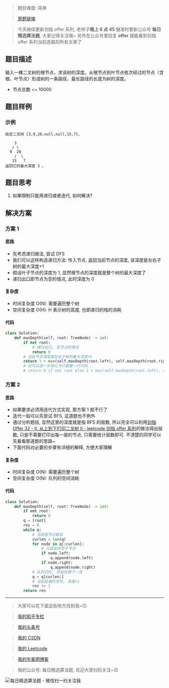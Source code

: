 > 题目难度: 简单

> [原题链接](https://leetcode-cn.com/problems/er-cha-shu-de-shen-du-lcof/)

> 今天继续更新剑指 offer 系列, 老样子**晚上 6 点 45 分**准时更新公众号 **每日精选算法题**, 大家记得关注哦~ 另外在公众号里回复 **offer** 就能看到剑指 offer 系列当前连载的所有文章了

## 题目描述

输入一棵二叉树的根节点，求该树的深度。从根节点到叶节点依次经过的节点（含根、叶节点）形成树的一条路径，最长路径的长度为树的深度。

- 节点总数 <= 10000

## 题目样例

### 示例

```
给定二叉树 [3,9,20,null,null,15,7]，

    3
   / \
  9  20
    /  \
   15   7
返回它的最大深度 3 。
```

## 题目思考

1. 如果限制只能用递归或者迭代, 如何解决?

## 解决方案

### 方案 1

#### 思路

- 先考虑递归做法, 尝试 DFS
- 我们可以这样构造递归方法: 传入节点, 返回当前节点的深度, 该深度是左右子树的最大深度+1
- 假设叶子节点的深度为 1, 显然根节点的深度就是整个树的最大深度了
- 递归出口即节点为空的情况, 此时深度为 0

#### 复杂度

- 时间复杂度 O(N): 需要遍历整个树
- 空间复杂度 O(H): H 表示树的高度, 也即递归的栈的消耗

#### 代码

```python
class Solution:
    def maxDepth(self, root: TreeNode) -> int:
        if not root:
            # 递归出口, 空节点的情况
            return 0
        # 当前节点深度是左右子树的最大深度+1
        return 1 + max(self.maxDepth(root.left), self.maxDepth(root.right))
        # 也可以进一步简化为只需要一行代码..
        # return 0 if not root else 1 + max(self.maxDepth(root.left), self.maxDepth(root.right))
```

### 方案 2

#### 思路

- 如果要求必须用迭代方式实现, 那方案 1 就不行了
- 迭代一般可以先尝试 BFS, 这道题也不例外
- 通过分析题目, 显然这里的深度就是指 BFS 的层数, 所以完全可以利用[剑指 Offer 32 - II. 从上到下打印二叉树 II - leetcode 剑指 offer 系列](https://mp.weixin.qq.com/s?__biz=MzA5MDk1MjI5MA==&mid=2247484055&idx=1&sn=eb46c80176a468ea276ea3746978b501&chksm=9002859aa7750c8c0a010b5df67f411b538d791d5600946773fae1dcecefe3a96e46c115c4f4&token=44591176&lang=zh_CN#rd)的做法得出层数, 只是不需要打印出每一层的节点, 只需要统计层数即可. 不清楚的同学可以先看看那道题的思路~
- 下面代码对必要的步骤有详细的解释, 方便大家理解

#### 复杂度

- 时间复杂度 O(N): 需要遍历整个树
- 空间复杂度 O(N): 队列的空间消耗

#### 代码

```python
class Solution:
    def maxDepth(self, root: TreeNode) -> int:
        if not root:
            return 0
        q = [root]
        res = 0
        while q:
            # 当前层节点数目
            curlen = len(q)
            for node in q[:curlen]:
                # 只追加非空子节点
                if node.left:
                    q.append(node.left)
                if node.right:
                    q.append(node.right)
            # 队列切片, 开始处理下一层
            q = q[curlen:]
            # 当前层遍历完毕, 深度+1
            res += 1
        return res
```

---

> 大家可以在下面这些地方找到我~😊

> [我的知乎专栏](https://zhuanlan.zhihu.com/c_1242508721932464128)

> [我的头条号](https://www.toutiao.com/c/user/1090304683804520/#mid=1671643017345028)

> [我的 CSDN](https://me.csdn.net/zjulyx1993)

> [我的 Leetcode](https://leetcode-cn.com/u/suibianfahui/)

> [我的牛客网博客](https://blog.nowcoder.net/zjulyx)

> 我的公众号: 每日精选算法题, 欢迎大家扫码关注~😊

![每日精选算法题 - 微信扫一扫关注我](https://mmbiz.qpic.cn/mmbiz_jpg/1KjZicMlYPMgZWmoL4eYcs6UcfmvsetDWME2YJyaCp9oT9z3U573FWENBNhyOByxYI0epew6O37hiaOhdh90QeJg/640?wx_fmt=jpeg&tp=webp&wxfrom=5&wx_lazy=1&wx_co=1)
